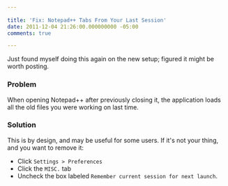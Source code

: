 ```yaml
---
 
title: 'Fix: Notepad++ Tabs From Your Last Session'
date: 2011-12-04 21:26:00.000000000 -05:00
comments: true

---
```

Just found myself doing this again on the new setup; figured it might be worth posting.

### Problem
When opening Notepad++ after previously closing it, the application loads all the old files you were working on last time.

### Solution
This is by design, and may be useful for some users. If it's not your thing, and you want to remove it:

* Click `Settings > Preferences`
* Click the `MISC.` tab
* Uncheck the box labeled `Remember current session for next launch`.
